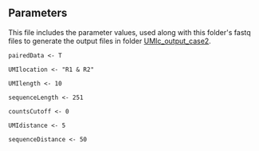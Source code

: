 ## Parameters

This file includes the parameter values, used along with this folder's fastq files to generate the output files in folder [UMIc_output_case2](https://github.com/BiodataAnalysisGroup/UMIc/tree/master/outputs/UMIc_output_case2).

```
pairedData <- T

UMIlocation <- "R1 & R2"

UMIlength <- 10

sequenceLength <- 251

countsCutoff <- 0

UMIdistance <- 5

sequenceDistance <- 50
```
